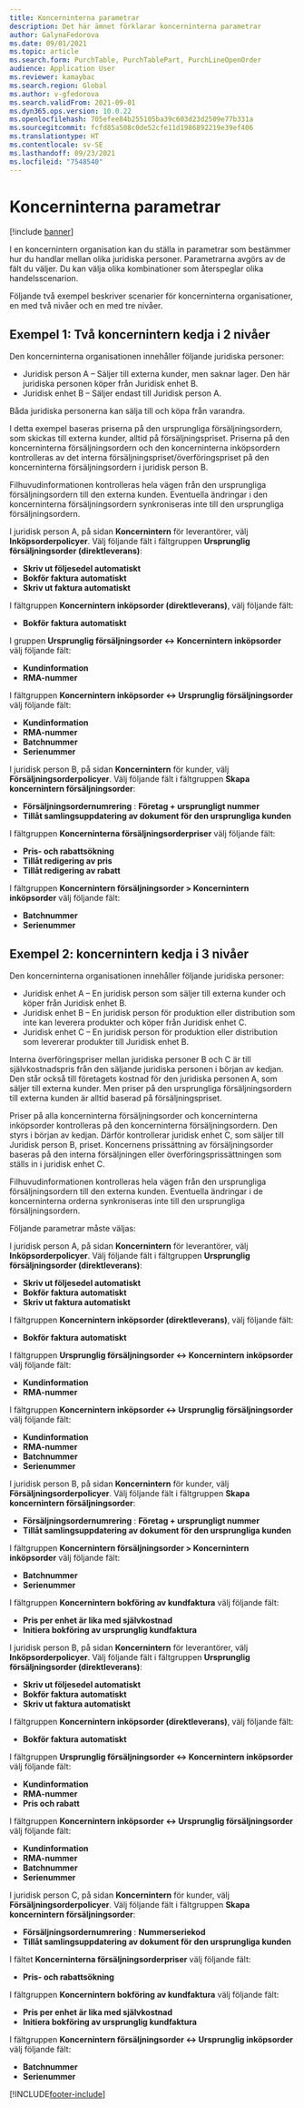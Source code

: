 ```yaml
---
title: Koncerninterna parametrar
description: Det här ämnet förklarar koncerninterna parametrar
author: GalynaFedorova
ms.date: 09/01/2021
ms.topic: article
ms.search.form: PurchTable, PurchTablePart, PurchLineOpenOrder
audience: Application User
ms.reviewer: kamaybac
ms.search.region: Global
ms.author: v-gfedorova
ms.search.validFrom: 2021-09-01
ms.dyn365.ops.version: 10.0.22
ms.openlocfilehash: 705efee84b255105ba39c603d23d2509e77b331a
ms.sourcegitcommit: fcfd85a508c0de52cfe11d1986892219e39ef406
ms.translationtype: HT
ms.contentlocale: sv-SE
ms.lasthandoff: 09/23/2021
ms.locfileid: "7548540"
---
```

# <a name="intercompany-parameters"></a>Koncerninterna parametrar

[!include [banner](../../includes/banner.md)]

I en koncernintern organisation kan du ställa in parametrar som bestämmer hur du handlar mellan olika juridiska personer. Parametrarna avgörs av de fält du väljer. Du kan välja olika kombinationer som återspeglar olika handelsscenarion.

Följande två exempel beskriver scenarier för koncerninterna organisationer, en med två nivåer och en med tre nivåer.

## <a name="example-1-two-level-intercompany-chain"></a>Exempel 1: Två koncernintern kedja i 2 nivåer

Den koncerninterna organisationen innehåller följande juridiska personer:

- Juridisk person A – Säljer till externa kunder, men saknar lager. Den här juridiska personen köper från Juridisk enhet B.
- Juridisk enhet B – Säljer endast till Juridisk person A.

Båda juridiska personerna kan sälja till och köpa från varandra.

I detta exempel baseras priserna på den ursprungliga försäljningsordern, som skickas till externa kunder, alltid på försäljningspriset. Priserna på den koncerninterna försäljningsordern och den koncerninterna inköpsordern kontrolleras av det interna försäljningspriset/överföringspriset på den koncerninterna försäljningsordern i juridisk person B.

Filhuvudinformationen kontrolleras hela vägen från den ursprungliga försäljningsordern till den externa kunden. Eventuella ändringar i den koncerninterna försäljningsordern synkroniseras inte till den ursprungliga försäljningsordern.

I juridisk person A, på sidan **Koncernintern** för leverantörer, välj **Inköpsorderpolicyer**. Välj följande fält i fältgruppen **Ursprunglig försäljningsorder (direktleverans)**:

- **Skriv ut följesedel automatiskt**
- **Bokför faktura automatiskt**
- **Skriv ut faktura automatiskt**

I fältgruppen **Koncernintern inköpsorder (direktleverans)**, välj följande fält:

- **Bokför faktura automatiskt**

I gruppen **Ursprunglig försäljningsorder <-> Koncernintern inköpsorder** välj följande fält:

- **Kundinformation**
- **RMA-nummer**

I fältgruppen **Koncernintern inköpsorder <-> Ursprunglig försäljningsorder** välj följande fält:

- **Kundinformation**
- **RMA-nummer**
- **Batchnummer**
- **Serienummer**

I juridisk person B, på sidan **Koncernintern** för kunder, välj **Försäljningsorderpolicyer**. Välj följande fält i fältgruppen **Skapa koncernintern försäljningsorder**:

- **Försäljningsordernumrering** : **Företag + ursprungligt nummer**
- **Tillåt samlingsuppdatering av dokument för den ursprungliga kunden**

I fältgruppen **Koncerninterna försäljningsorderpriser** välj följande fält:

- **Pris- och rabattsökning**
- **Tillåt redigering av pris**
- **Tillåt redigering av rabatt**

I fältgruppen **Koncernintern försäljningsorder \> Koncernintern inköpsorder** välj följande fält:

- **Batchnummer**
- **Serienummer**

## <a name="example-2-three-level-intercompany-chain"></a>Exempel 2: koncernintern kedja i 3 nivåer

Den koncerninterna organisationen innehåller följande juridiska personer:

- Juridisk enhet A – En juridisk person som säljer till externa kunder och köper från Juridisk enhet B.
- Juridisk enhet B – En juridisk person för produktion eller distribution som inte kan leverera produkter och köper från Juridisk enhet C.
- Juridisk enhet C – En juridisk person för produktion eller distribution som levererar produkter till Juridisk enhet B.

Interna överföringspriser mellan juridiska personer B och C är till självkostnadspris från den säljande juridiska personen i början av kedjan. Den står också till företagets kostnad för den juridiska personen A, som säljer till externa kunder. Men priser på den ursprungliga försäljningsordern till externa kunden är alltid baserad på försäljningspriset.

Priser på alla koncerninterna försäljningsorder och koncerninterna inköpsorder kontrolleras på den koncerninterna försäljningsordern. Den styrs i början av kedjan. Därför kontrollerar juridisk enhet C, som säljer till Juridisk person B, priset. Koncernens prissättning av försäljningsorder baseras på den interna försäljningen eller överföringsprissättningen som ställs in i juridisk enhet C.

Filhuvudinformationen kontrolleras hela vägen från den ursprungliga försäljningsordern till den externa kunden. Eventuella ändringar i de koncerninterna orderna synkroniseras inte till den ursprungliga försäljningsordern.

Följande parametrar måste väljas:

I juridisk person A, på sidan **Koncernintern** för leverantörer, välj **Inköpsorderpolicyer**. Välj följande fält i fältgruppen **Ursprunglig försäljningsorder (direktleverans)**:

- **Skriv ut följesedel automatiskt**
- **Bokför faktura automatiskt**
- **Skriv ut faktura automatiskt**

I fältgruppen **Koncernintern inköpsorder (direktleverans)**, välj följande fält:

- **Bokför faktura automatiskt**

I fältgruppen **Ursprunglig försäljningsorder <-> Koncernintern inköpsorder** välj följande fält:

- **Kundinformation**
- **RMA-nummer**

I fältgruppen **Koncernintern inköpsorder <-> Ursprunglig försäljningsorder** välj följande fält:

- **Kundinformation**
- **RMA-nummer**
- **Batchnummer**
- **Serienummer**

I juridisk person B, på sidan **Koncernintern** för kunder, välj **Försäljningsorderpolicyer**. Välj följande fält i fältgruppen **Skapa koncernintern försäljningsorder**:

- **Försäljningsordernumrering** : **Företag + ursprungligt nummer**
- **Tillåt samlingsuppdatering av dokument för den ursprungliga kunden**

I fältgruppen **Koncernintern försäljningsorder \> Koncernintern inköpsorder** välj följande fält:

- **Batchnummer**
- **Serienummer**

I fältgruppen **Koncernintern bokföring av kundfaktura** välj följande fält:

- **Pris per enhet är lika med självkostnad**
- **Initiera bokföring av ursprunglig kundfaktura**

I juridisk person B, på sidan **Koncernintern** för leverantörer, välj **Inköpsorderpolicyer**. Välj följande fält i fältgruppen **Ursprunglig försäljningsorder (direktleverans)**:

- **Skriv ut följesedel automatiskt**
- **Bokför faktura automatiskt**
- **Skriv ut faktura automatiskt**

I fältgruppen **Koncernintern inköpsorder (direktleverans)**, välj följande fält:

- **Bokför faktura automatiskt**

I fältgruppen **Ursprunglig försäljningsorder <-> Koncernintern inköpsorder** välj följande fält:

- **Kundinformation**
- **RMA-nummer**
- **Pris och rabatt**

I fältgruppen **Koncernintern inköpsorder <-> Ursprunglig försäljningsorder** välj följande fält:

- **Kundinformation**
- **RMA-nummer**
- **Batchnummer**
- **Serienummer**

I juridisk person C, på sidan **Koncernintern** för kunder, välj **Försäljningsorderpolicyer**. Välj följande fält i fältgruppen **Skapa koncernintern försäljningsorder**:

- **Försäljningsordernumrering** : **Nummerseriekod**
- **Tillåt samlingsuppdatering av dokument för den ursprungliga kunden**

I fältet **Koncerninterna försäljningsorderpriser** välj följande fält:

- **Pris- och rabattsökning**

I fältgruppen **Koncernintern bokföring av kundfaktura** välj följande fält:

- **Pris per enhet är lika med självkostnad**
- **Initiera bokföring av ursprunglig kundfaktura**

I fältgruppen **Koncernintern försäljningsorder <-> Ursprunglig inköpsorder** välj följande fält:

- **Batchnummer**
- **Serienummer**

[!INCLUDE[footer-include](../../includes/footer-banner.md)]
